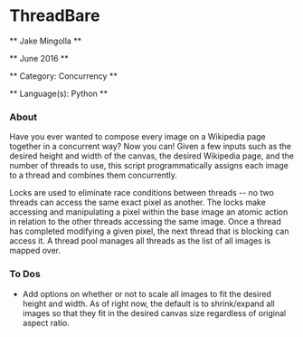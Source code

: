 # ThreadBare

** Jake Mingolla **

** June 2016 **

** Category: Concurrency **

** Language(s): Python **

### About

Have you ever wanted to compose every image on a Wikipedia page together
in a concurrent way? Now you can! Given a few inputs such as the desired
height and width of the canvas, the desired Wikipedia page, and the
number of threads to use, this script programmatically assigns each
image to a thread and combines them concurrently.

Locks are used to eliminate race conditions between threads -- no two
threads can access the same exact pixel as another. The locks make
accessing and manipulating a pixel within the base image an atomic
action in relation to the other threads accessing the same image.
Once a thread has completed modifying a given pixel, the next thread
that is blocking can access it. A thread pool manages all threads
as the list of all images is mapped over.

### To Dos
- Add options on whether or not to scale all images to fit the desired
height and width. As of right now, the default is to shrink/expand all
images so that they fit in the desired canvas size regardless of original
aspect ratio.
